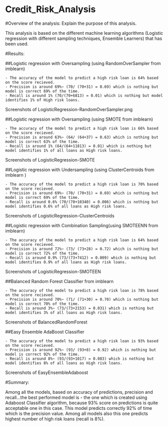 # Credit_Risk_Analysis
#Overview of the analysis: Explain the purpose of this analysis.

This analysis is based on the different machine learning algorithms (Logistic regression with different sampling techniques, Ensemble Learners) that has been used. 

#Results: 

##Logistic regression with Oversampling (using RandomOverSampler from imblearn)


	- The accuracy of the model to predict a high risk loan is 64% based on the score recieved. 
	- Precision is around 69%~ (70/ (70+31) = 0.69) which is nothing but model is correct 69% of the time.
	- Recall is around 1% (70/(70+6813) = 0.01) which is nothing but model identifies 1% of High risk loans.


Screenshots of LogisticRegression-RandomOverSampler.png


##Logistic regression with Oversampling (using SMOTE from imblearn)

	- The accuracy of the model to predict a high risk loan is 66% based on the score recieved. 
	- Precision is around 63%~ (64/ (64+37) = 0.63) which is nothing but model is correct 63% of the time.
	- Recall is around 1% (64/(64+11813) = 0.01) which is nothing but model identifies 1% of all loans as High risk loans.

Screenshots of LogisticRegression-SMOTE

##Logistic regression with Undersampling (using ClusterCentroids from imblearn )

    - The accuracy of the model to predict a high risk loan is 70% based on the score recieved. 
	- Precision is around 69%~ (70/ (70+31) = 0.69) which is nothing but model is correct 69% of the time.
	- Recall is around 0.6% (70/(70+10340) = 0.006) which is nothing but model identifies 0.6% of all loans as High risk loans.

Screenshots of  LogisticRegression-ClusterCentroids



##Logistic regression with Combination Sampling(using SMOTEENN from imblearn)

    - The accuracy of the model to predict a high risk loan is 64% based on the score recieved. 
	- Precision is around 72%~ (73/ (73+28) = 0.72) which is nothing but model is correct 72% of the time.
	- Recall is around 0.9% (73/(73+7412) = 0.009) which is nothing but model identifies 0.9% of all loans as High risk loans.


Screenshots of LogisticRegression-SMOTEEN



##Balanced Random Forest Classifier from imblearn

    - The accuracy of the model to predict a high risk loan is 78% based on the score recieved. 
	- Precision is around 70%~ (71/ (71+30) = 0.70) which is nothing but model is correct 70% of the time.
	- Recall is around 3%~ (73/(73+2153) = 0.031) which is nothing but model identifies 3% of all loans as High risk loans.


Screenshots of BalancedRandomForest


##Easy Ensemble AdaBoost Classifier

    - The accuracy of the model to predict a high risk loan is 93% based on the score recieved. 
	- Precision is around 92%~ (93/ (93+8) = 0.92) which is nothing but model is correct 92% of the time.
	- Recall is around 8%~ (93/(93+1017) = 0.083) which is nothing but model identifies 8% of all loans as High risk loans.

Screenshots of EasyEnsembleAdaboost




#Summary: 

Among all the models, based on accuracy of predictions, precision and recall...the best performed model is
	- the one which is created using Adaboost Classifier algorithm, because 93% score on predictions is quite acceptable one in this case. This model predicts correctly 92% of time which is
	  the precision value. Among all models also this one predicts highest number of high risk loans (recall is 8%).
